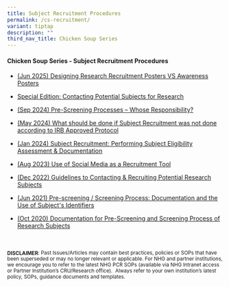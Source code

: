 ```yaml
---
title: Subject Recruitment Procedures
permalink: /cs-recruitment/
variant: tiptap
description: ""
third_nav_title: Chicken Soup Series
---
```

<h4><strong>Chicken Soup Series - Subject Recruitment Procedures</strong></h4>
<p></p>
<ul data-tight="true" class="tight">
<li>
<p><a href="/files/Chicken Soup/SubjectRecruitment/jun_25_designingresearchrecruitmentposters_vs_awarenessposters.pdf" rel="noopener noreferrer nofollow" target="_blank">(Jun 2025) Designing Research Recruitment Posters VS Awareness Posters</a>
</p>
</li>
<li>
<p><a href="/files/Chicken Soup/SubjectRecruitment/jun_25_special_edition.pdf" rel="noopener noreferrer nofollow" target="_blank">Special Edition: Contacting Potential Subjects for Research</a>
</p>
</li>
<li>
<p><a href="/files/Chicken Soup/SubjectRecruitment/Sep_2024_Pre_Screening_Processes.pdf" rel="noopener noreferrer nofollow" target="_blank">(Sep 2024) Pre-Screening Processes – Whose Responsibility?</a>
</p>
</li>
<li>
<p><a href="/files/Chicken Soup/SubjectRecruitment/May_24__What_Should_Be_Done_If_Subject_Recruitment_Was_Not_Done_According_To_IRB_Approved_Protocol.pdf" rel="noopener noreferrer nofollow" target="_blank">(May 2024) What should be done if Subject Recruitment was not done according to IRB Approved Protocol</a>
</p>
</li>
<li>
<p><a href="/files/Chicken Soup/SubjectRecruitment/Jan_24__Subject_Recruitment_Performing_Subject_Eligibility_Assessment___Documentation.pdf" rel="noopener noreferrer nofollow" target="_blank">(Jan 2024) Subject Recruitment: Performing Subject Eligibility Assessment &amp; Documentation</a>
</p>
</li>
<li>
<p><a href="/files/Chicken Soup/SubjectRecruitment/Aug_23__Use_of_Social_Media_As_a_Recruitment_Tool.pdf" rel="noopener noreferrer nofollow" target="_blank">(Aug 2023) Use of Social Media as a Recruitment Tool</a>
</p>
</li>
<li>
<p><a href="/files/Chicken Soup/SubjectRecruitment/Dec_22__Guidelines_to_Contacting___Recruiting_Potential_Research_Subjects.pdf" rel="noopener noreferrer nofollow" target="_blank">(Dec 2022) Guidelines to Contacting &amp; Recruiting Potential Research Subjects</a>
</p>
</li>
<li>
<p><a href="/files/Chicken Soup/SubjectRecruitment/Jun_21__Pre_screening__Screening_Process_Documentation_and_the_Use_of_Subject_s_Identifiers.pdf" rel="noopener noreferrer nofollow" target="_blank">(Jun 2021) Pre-screening / Screening Process: Documentation and the Use of Subject's Identifiers</a>
</p>
</li>
<li>
<p><a href="/files/Chicken Soup/SubjectRecruitment/Oct_20__Documentation_for_Pre_Screening_and_Screening_Process_of_Research_Subjects.pdf" rel="noopener noreferrer nofollow" target="_blank">(Oct 2020) Documentation for Pre-Screening and Screening Process of Research Subjects</a>
</p>
</li>
</ul>
<p>
<br>
<br><strong><sub>DISCLAIMER</sub></strong><sub>: Past Issues/Articles may contain best practices, policies or SOPs that have been superseded or may no longer relevant or applicable. For NHG and partner institutions, we encourage you to refer to the latest NHG PCR SOPs (available via NHG Intranet access or Partner Institution’s CRU/Research office).&nbsp; Always refer to your own institution’s latest policy, SOPs, guidance documents and templates.</sub>
</p>
<p></p>
